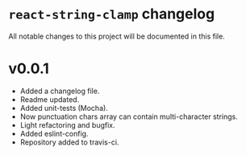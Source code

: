 # `react-string-clamp` changelog

All notable changes to this project will be documented in this file.

# v0.0.1

 - Added a changelog file.
 - Readme updated.
 - Added unit-tests (Mocha).
 - Now punctuation chars array can contain multi-character strings.
 - Light refactoring and bugfix.
 - Added eslint-config.
 - Repository added to travis-ci.